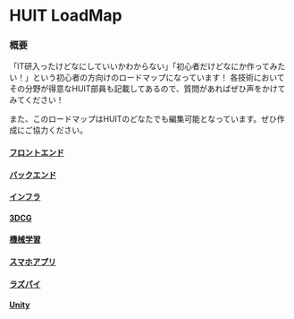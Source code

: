 # HUIT LoadMap 
### 概要
「IT研入ったけどなにしていいかわからない」「初心者だけどなにか作ってみたい！」という初心者の方向けのロードマップになっています！
各技術においてその分野が得意なHUIT部員も記載してあるので、質問があればぜひ声をかけてみてください！

また、このロードマップはHUITのどなたでも編集可能となっています。ぜひ作成にご協力ください。

#### [フロントエンド](https://al-mikan.github.io/HUIT_loadmap/frontend/)
#### [バックエンド](https://al-mikan.github.io/HUIT_loadmap/backend/)
#### [インフラ](https://al-mikan.github.io/HUIT_loadmap/infrastructure/)
#### [3DCG](https://al-mikan.github.io/HUIT_loadmap/3DCG/)
#### [機械学習](https://al-mikan.github.io/HUIT_loadmap/AI/)
#### [スマホアプリ](https://al-mikan.github.io/HUIT_loadmap/application/)
#### [ラズパイ](https://al-mikan.github.io/HUIT_loadmap/raspberrypi/)
#### [Unity](https://al-mikan.github.io/HUIT_loadmap/unity/)



